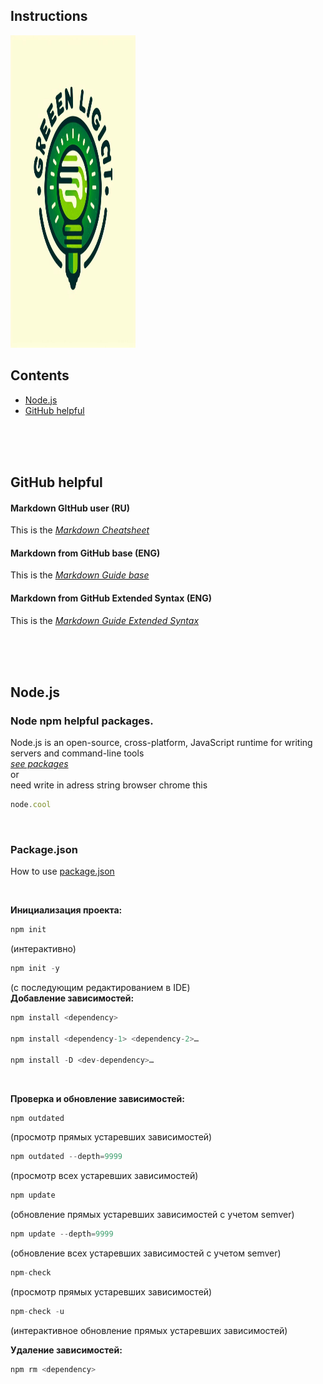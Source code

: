 ## Instructions

<div align="left">
<img src="green_light_logo.jpg" width="200" height="500" alt="Glossary logo">
</div>


## Contents

+ [Node.js](#node-js)<br>
+ [GitHub helpful](#github-helpful)<br> 

<br>
<br>
<br>

<h2 id="github-helpful">GitHub helpful</h2>

#### Markdown GItHub user (RU) 
This is the *[Markdown Cheatsheet](https://github.com/sandino/Markdown-Cheatsheet/tree/master#%D1%88%D0%BF%D0%B0%D1%80%D0%B3%D0%B0%D0%BB%D0%BA%D0%B0-%D0%BF%D0%BE-markdown)*

#### Markdown from GitHub base (ENG) 
This is the *[Markdown Guide base](https://www.markdownguide.org/basic-syntax/#overview)*

#### Markdown from GitHub Extended Syntax (ENG) 
This is the *[Markdown Guide Extended Syntax](https://www.markdownguide.org/extended-syntax/#overview)*

<br>
<br>
<br>

<h2 id="node-js">Node.js</h2>

### Node npm helpful packages.
Node.js is an open-source, cross-platform, JavaScript runtime for writing servers and command-line tools<br>
*[see packages](https://github.com/sindresorhus/awesome-nodejs)* <br>
or <br>
need write in adress string browser chrome this<br>
```javascript
node.cool

```
<br>

### Package.json
How to use [package.json](https://habr.com/ru/companies/domclick/articles/510812/)

<br>

**Инициализация проекта:**
```javascript
npm init
```
(интерактивно)
```javascript
npm init -y
```
(с последующим редактированием в IDE)
<br>
**Добавление зависимостей:**
```javascript
npm install <dependency>

npm install <dependency-1> <dependency-2>…

npm install -D <dev-dependency>…
```
<br>

**Проверка и обновление зависимостей:**
```javascript
npm outdated
```
(просмотр прямых устаревших зависимостей)
```javascript
npm outdated --depth=9999
```
(просмотр всех устаревших зависимостей)
```javascript
npm update
```
(обновление прямых устаревших зависимостей с учетом semver)
```javascript
npm update --depth=9999
```
(обновление всех устаревших зависимостей с учетом semver)
```javascript
npm-check
```
(просмотр прямых устаревших зависимостей)
```javascript
npm-check -u
```
(интерактивное обновление прямых устаревших зависимостей)
<br>

**Удаление зависимостей:**
```javascript
npm rm <dependency>
```
